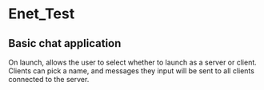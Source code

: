 # Enet_Test

## Basic chat application
On launch, allows the user to select whether to launch as a server or client. Clients can pick a name, and messages they input will be sent to all clients connected to the server.